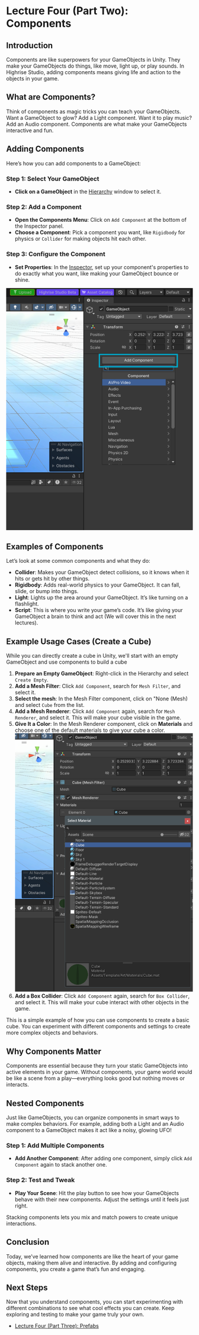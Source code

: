 # Lecture Four (Part Two): Components

## Introduction

Components are like superpowers for your GameObjects in Unity. They make your GameObjects do things, like move, light up, or play sounds. In Highrise Studio, adding components means giving life and action to the objects in your game.

## What are Components?

Think of components as magic tricks you can teach your GameObjects. Want a GameObject to glow? Add a Light component. Want it to play music? Add an Audio component. Components are what make your GameObjects interactive and fun.

## Adding Components

Here’s how you can add components to a GameObject:

### Step 1: Select Your GameObject
- **Click on a GameObject** in the [Hierarchy](https://create.highrise.game/learn/studio/create/beginner-guide/lecture-four-part-two#hierarchy) window to select it.

### Step 2: Add a Component
- **Open the Components Menu**: Click on `Add Component` at the bottom of the Inspector panel.
- **Choose a Component**: Pick a component you want, like `Rigidbody` for physics or `Collider` for making objects hit each other.

### Step 3: Configure the Component
- **Set Properties**: In the [Inspector]((https://create.highrise.game/learn/studio/create/beginner-guide/lecture-four-part-two#inspector)), set up your component's properties to do exactly what you want, like making your GameObject bounce or shine.

![Add Component](/assets/learn/guides/studio/Lectures/gameobject-components.png)

## Examples of Components

Let’s look at some common components and what they do:

- **Collider**: Makes your GameObject detect collisions, so it knows when it hits or gets hit by other things.
- **Rigidbody**: Adds real-world physics to your GameObject. It can fall, slide, or bump into things.
- **Light**: Lights up the area around your GameObject. It’s like turning on a flashlight.
- **Script**: This is where you write your game’s code. It’s like giving your GameObject a brain to think and act (We will cover this in the next lectures).

## Example Usage Cases (Create a Cube)

<Note type="warning">
While you can directly create a cube in Unity, we'll start with an empty GameObject and use components to build a cube
</Note>

1. **Prepare an Empty GameObject**: Right-click in the Hierarchy and select `Create Empty`.
2. **Add a Mesh Filter**: Click `Add Component`, search for `Mesh Filter`, and select it.
3. **Select the mesh**: In the Mesh Filter component, click on "None (Mesh) and select `Cube` from the list.
4. **Add a Mesh Renderer**: Click `Add Component` again, search for `Mesh Renderer`, and select it. This will make your cube visible in the game.
5. **Give It a Color**: In the Mesh Renderer component, click on **Materials** and choose one of the default materials to give your cube a color.
![Cube](/assets/learn/guides/studio/Lectures/cube-material.png)
6. **Add a Box Collider**: Click `Add Component` again, search for `Box Collider`, and select it. This will make your cube interact with other objects in the game.

<Note type="info">
This is a simple example of how you can use components to create a basic cube. You can experiment with different components and settings to create more complex objects and behaviors.
</Note>

## Why Components Matter

Components are essential because they turn your static GameObjects into active elements in your game. Without components, your game world would be like a scene from a play—everything looks good but nothing moves or interacts.

## Nested Components

Just like GameObjects, you can organize components in smart ways to make complex behaviors. For example, adding both a Light and an Audio component to a GameObject makes it act like a noisy, glowing UFO!

### Step 1: Add Multiple Components

- **Add Another Component**: After adding one component, simply click `Add Component` again to stack another one.

### Step 2: Test and Tweak

- **Play Your Scene**: Hit the play button to see how your GameObjects behave with their new components. Adjust the settings until it feels just right.

<Note type="info">
Stacking components lets you mix and match powers to create unique interactions.
</Note>

## Conclusion

Today, we’ve learned how components are like the heart of your game objects, making them alive and interactive. By adding and configuring components, you create a game that’s fun and engaging.

## Next Steps

Now that you understand components, you can start experimenting with different combinations to see what cool effects you can create. Keep exploring and testing to make your game truly your own.

- [Lecture Four (Part Three): Prefabs](https://create.highrise.game/learn/studio/create/beginner-guide/lecture-four/lecture-four-part-three)